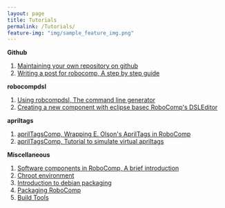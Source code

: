 ```yaml
---
layout: page
title: Tutorials
permalink: /Tutorials/
feature-img: "img/sample_feature_img.png"
---
```


**Github**

1. [Maintaining your own repository on github](http://robocomp.github.io/website/2015/05/23/using_github.html)
2. [Writing a post for robocomp, A step by step guide](http://robocomp.github.io/website/2015/05/23/post_on_webpage.html)

**robocompdsl**

1. [Using robcompdsl, The command line generator](http://robocomp.github.io/website/2015/05/23/robocompdsl.html)
2. [Creating a new component with eclipse basec RoboComp's DSLEditor](http://robocomp.github.io/website/2015/05/23/component_creation_with_DSLEditor.html)


**apriltags**

1. [aprilTagsComp, Wrapping E. Olson's AprilTags in RoboComp](http://robocomp.github.io/website/2015/05/23/apriltags.html)
2. [aprilTagsComp, Tutorial to simulate virtual apriltags](http://robocomp.github.io/website/2015/05/23/apritagstutorial.html)

**Miscellaneous**

1. [Software components in RoboComp, A brief introduction](http://robocomp.github.io/website/2015/05/23/components.html)
2. [Chroot environment](http://robocomp.github.io/website/2015/05/23/How_To_Make_Chroot_Environment.html)
3. [Introduction to debian packaging](http://robocomp.github.io/website/2015/05/23/nithin1.html)
4. [Packaging RoboComp](http://robocomp.github.io/website/2015/05/23/nithin3.html)
5. [Build Tools](http://robocomp.github.io/website/2015/06/26/nithin6.html)




